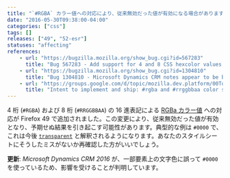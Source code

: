 ```yaml
---
title: "`#RGBA` カラー値への対応により、従来無効だった値が有効になる場合があります"
date: "2016-05-30T09:38:00-04:00"
categories: ["css"]
tags: []
releases: ["49", "52-esr"]
statuses: "affecting"
references:
    - url: "https://bugzilla.mozilla.org/show_bug.cgi?id=567283"
      title: "Bug 567283 - Add support for 4 and 8 CSS hexcolor values (#RRGGBBAA and #RGBA)"
    - url: "https://bugzilla.mozilla.org/show_bug.cgi?id=1304810"
      title: "Bug 1304810 - Microsoft Dynamics CRM notes appear to be blank due to #0000 rgba hex parsing"
    - url: "https://groups.google.com/d/topic/mozilla.dev.platform/00Tq2s58GwA/discussion"
      title: "Intent to implement and ship: #rgba and #rrggbbaa color syntax in CSS"
---
```

4 桁 (`#RGBA`) および 8 桁 (`#RRGGBBAA`) の 16 進表記による [RGBa カラー値](https://developer.mozilla.org/docs/Web/CSS/color_value#rgba%28%29) への対応が Firefox 49 で追加されました。この変更により、従来無効だった値が有効となり、予期せぬ結果を引き起こす可能性があります。典型的な例は `#0000` で、これは今後 [`transparent`](https://developer.mozilla.org/docs/Web/CSS/color_value#transparent_keyword) と解釈されるようになります。あなたのスタイルシートにそうしたミスがないか再確認した方がいいでしょう。

**更新**: *Microsoft Dynamics CRM 2016* が、一部要素上の文字色に誤って `#0000` を使っているため、影響を受けることが判明しています。
